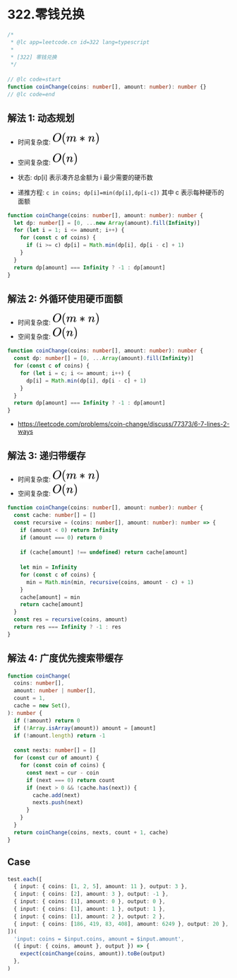 # 322.零钱兑换

```ts
/*
 * @lc app=leetcode.cn id=322 lang=typescript
 *
 * [322] 零钱兑换
 */

// @lc code=start
function coinChange(coins: number[], amount: number): number {}
// @lc code=end
```

## 解法 1: 动态规划

- 时间复杂度: <!-- $O(m*n)$ --> <img style="transform: translateY(0.1em); background: white;" src="./svg/o-m-*-n.svg" alt="O(m*n)">
- 空间复杂度: <!-- $O(n)$ --> <img style="transform: translateY(0.1em); background: white;" src="./svg/o-n.svg" alt="O(n)">

- 状态: dp[i] 表示凑齐总金额为 i 最少需要的硬币数
- 递推方程: `c in coins; dp[i]=min(dp[i],dp[i-c])` 其中 c 表示每种硬币的面额

```ts
function coinChange(coins: number[], amount: number): number {
  let dp: number[] = [0, ...new Array(amount).fill(Infinity)]
  for (let i = 1; i <= amount; i++) {
    for (const c of coins) {
      if (i >= c) dp[i] = Math.min(dp[i], dp[i - c] + 1)
    }
  }
  return dp[amount] === Infinity ? -1 : dp[amount]
}
```

## 解法 2: 外循环使用硬币面额

- 时间复杂度: <!-- $O(m*n)$ --> <img style="transform: translateY(0.1em); background: white;" src="./svg/o-m-*-n.svg" alt="O(m*n)">
- 空间复杂度: <!-- $O(n)$ --> <img style="transform: translateY(0.1em); background: white;" src="./svg/o-n.svg" alt="O(n)">

```ts
function coinChange(coins: number[], amount: number): number {
  const dp: number[] = [0, ...Array(amount).fill(Infinity)]
  for (const c of coins) {
    for (let i = c; i <= amount; i++) {
      dp[i] = Math.min(dp[i], dp[i - c] + 1)
    }
  }
  return dp[amount] === Infinity ? -1 : dp[amount]
}
```

- https://leetcode.com/problems/coin-change/discuss/77373/6-7-lines-2-ways

## 解法 3: 递归带缓存

- 时间复杂度: <!-- $O(m*n)$ --> <img style="transform: translateY(0.1em); background: white;" src="./svg/o-m-*-n.svg" alt="O(m*n)">
- 空间复杂度: <!-- $O(n)$ --> <img style="transform: translateY(0.1em); background: white;" src="./svg/o-n.svg" alt="O(n)">

```ts
function coinChange(coins: number[], amount: number): number {
  const cache: number[] = []
  const recursive = (coins: number[], amount: number): number => {
    if (amount < 0) return Infinity
    if (amount === 0) return 0

    if (cache[amount] !== undefined) return cache[amount]

    let min = Infinity
    for (const c of coins) {
      min = Math.min(min, recursive(coins, amount - c) + 1)
    }
    cache[amount] = min
    return cache[amount]
  }
  const res = recursive(coins, amount)
  return res === Infinity ? -1 : res
}
```

## 解法 4: 广度优先搜索带缓存

```ts
function coinChange(
  coins: number[],
  amount: number | number[],
  count = 1,
  cache = new Set(),
): number {
  if (!amount) return 0
  if (!Array.isArray(amount)) amount = [amount]
  if (!amount.length) return -1

  const nexts: number[] = []
  for (const cur of amount) {
    for (const coin of coins) {
      const next = cur - coin
      if (next === 0) return count
      if (next > 0 && !cache.has(next)) {
        cache.add(next)
        nexts.push(next)
      }
    }
  }
  return coinChange(coins, nexts, count + 1, cache)
}
```

## Case

```ts
test.each([
  { input: { coins: [1, 2, 5], amount: 11 }, output: 3 },
  { input: { coins: [2], amount: 3 }, output: -1 },
  { input: { coins: [1], amount: 0 }, output: 0 },
  { input: { coins: [1], amount: 1 }, output: 1 },
  { input: { coins: [1], amount: 2 }, output: 2 },
  { input: { coins: [186, 419, 83, 408], amount: 6249 }, output: 20 },
])(
  'input: coins = $input.coins, amount = $input.amount',
  ({ input: { coins, amount }, output }) => {
    expect(coinChange(coins, amount)).toBe(output)
  },
)
```
